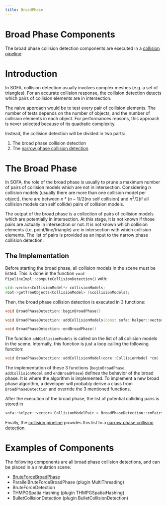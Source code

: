 ```yaml
---
title: BroadPhase
---
```


Broad Phase Components
======================

The broad phase collision detection components are executed in a [collision pipeline](../../collisionpipeline).

Introduction
============

In SOFA, collision detection usually involves complex meshes (e.g. a set of triangles).
For an accurate collision response, the collision detection detects which pairs of collision elements are in intersection.

The naive approach would be to test every pair of collision elements.
The number of tests depends on the number of objects, and the number of collision elements in each object.
For performances reasons, this approach is never selected because of its quadratic complexity.

Instead, the collision detection will be divided in two parts:

1. The broad phase collision detection
2. The [narrow phase collision detection](../../narrowphase)

The Broad Phase
===============

In SOFA, the role of the broad phase is usually to prune a maximum number of pairs of collision models which are not in intersection.
Considering $n$ collision models (usually there are more than one collision model per object), there are between $n*(n-1)/2$(no self collision) and $n^2/2$(if all collision models can self collide) pairs of collision models.

The output of the broad phase is a collection of pairs of collision models which are potentially in intersection.
At this stage, it is not known if those pairs are actually in intersection or not.
It is not known which collision elements (i.e. point/line/triangle) are in intersection with which collision elements.
The list of pairs is provided as an input to the narrow phase collision detection.

The Implementation
------------------

Before starting the broad phase, all collision models in the scene must be listed. This is done in the function ```void PipelineImpl::computeCollisionDetection()```  with:
```cpp
std::vector<CollisionModel*> collisionModels;
root->getTreeObjects<CollisionModel> (&collisionModels);
```

Then, the broad phase collision detection is executed in 3 functions:

```cpp
void BroadPhaseDetection::beginBroadPhase()
```

```cpp
void BroadPhaseDetection::addCollisionModels(const sofa::helper::vector<core::CollisionModel *>& v)
```

```cpp
void BroadPhaseDetection::endBroadPhase()
```

The function `addCollisionModels` is called on the list of all collision models in the scene.
Internally, this function is just a loop calling the following function:
```cpp
void BroadPhaseDetection::addCollisionModel(core::CollisionModel *cm)
```

The implementation of these 3 functions (`beginBroadPhase`, `addCollisionModel` and `endBroadPhase`) defines the behavior of the broad phase.
It is where the algorithm is implemented.
To implement a new broad phase algorithm, a developer will probably derive a class from `BroadPhaseDetection` and override the 3 mentioned functions.

After the execution of the broad phase, the list of potential colliding pairs is stored in
```cpp
sofa::helper::vector< CollisionModelPair > BroadPhaseDetection::cmPairs;
```
Finally, the [collision pipeline](../../collisionpipeline) provides this list to a [narrow phase collision detection](../../narrowphase).

Examples of Components
======================

The following components are all broad phase collision detections, and can be placed in a simulation scene:

- [BruteForceBroadPhase](./../bruteforcebroadphase)
- ParallelBruteForceBroadPhase (plugin MultiThreading)
- BruteForceDetection
- THMPGSpatialHashing (plugin THMPGSpatialHashing)
- BulletCollisionDetection (plugin BulletCollisionDetection)

